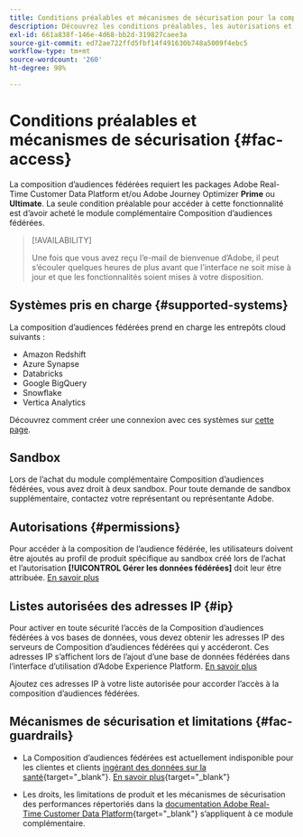 ```yaml
---
title: Conditions préalables et mécanismes de sécurisation pour la composition d’audiences fédérées
description: Découvrez les conditions préalables, les autorisations et les mécanismes de sécurisation pour la composition d’audiences fédérées
exl-id: 661a838f-146e-4d68-bb2d-319827caee3a
source-git-commit: ed72ae722ffd5fbf14f491630b748a5009f4ebc5
workflow-type: tm+mt
source-wordcount: '260'
ht-degree: 90%

---
```


# Conditions préalables et mécanismes de sécurisation {#fac-access}

La composition d’audiences fédérées requiert les packages Adobe Real-Time Customer Data Platform et/ou Adobe Journey Optimizer **Prime** ou **Ultimate**. La seule condition préalable pour accéder à cette fonctionnalité est d’avoir acheté le module complémentaire Composition d’audiences fédérées.

>[!AVAILABILITY]
>
>Une fois que vous avez reçu l’e-mail de bienvenue d’Adobe, il peut s’écouler quelques heures de plus avant que l’interface ne soit mise à jour et que les fonctionnalités soient mises à votre disposition.

## Systèmes pris en charge {#supported-systems}

La composition d’audiences fédérées prend en charge les entrepôts cloud suivants :

* Amazon Redshift
* Azure Synapse
* Databricks
* Google BigQuery
* Snowflake
* Vertica Analytics

Découvrez comment créer une connexion avec ces systèmes sur [cette page](../connections/connections.md).

## Sandbox

Lors de l’achat du module complémentaire Composition d’audiences fédérées, vous avez droit à deux sandbox. Pour toute demande de sandbox supplémentaire, contactez votre représentant ou représentante Adobe.

## Autorisations {#permissions}

Pour accéder à la composition de l’audience fédérée, les utilisateurs doivent être ajoutés au profil de produit spécifique au sandbox créé lors de l’achat et l’autorisation **[!UICONTROL Gérer les données fédérées]** doit leur être attribuée. [En savoir plus](feature-access.md)

## Listes autorisées des adresses IP {#ip}

Pour activer en toute sécurité l’accès de la Composition d’audiences fédérées à vos bases de données, vous devez obtenir les adresses IP des serveurs de Composition d’audiences fédérées qui y accéderont. Ces adresses IP s’affichent lors de l’ajout d’une base de données fédérées dans l’interface d’utilisation d’Adobe Experience Platform. [En savoir plus](../connections/connections.md)

Ajoutez ces adresses IP à votre liste autorisée pour accorder l’accès à la composition d’audiences fédérées.

## Mécanismes de sécurisation et limitations {#fac-guardrails}

* La Composition d’audiences fédérées est actuellement indisponible pour les clientes et clients [ingérant des données sur la santé](https://experienceleague.adobe.com/fr/docs/events/customer-data-management-voices-recordings/governance/healthcare-shield){target="_blank"}. [En savoir plus](https://experienceleague.adobe.com/fr/docs/journey-optimizer/using/audiences-profiles-identities/audiences/about-audiences){target="_blank"}

<!--
* Federated Audience Composition is compatible with Privacy & Security Shield and can be used in all verticals except for healthcare industries. Currently, Federated Audience Composition cannot be licensed to customers looking to ingest health data. [Learn more](https://experienceleague.adobe.com/en/docs/events/customer-data-management-voices-recordings/governance/healthcare-shield){target="_blank"}-->

* Les droits, les limitations de produit et les mécanismes de sécurisation des performances répertoriés dans la [documentation Adobe Real-Time Customer Data Platform](https://experienceleague.adobe.com/fr/docs/experience-platform/profile/guardrails){target="_blank"} s’appliquent à ce module complémentaire.
